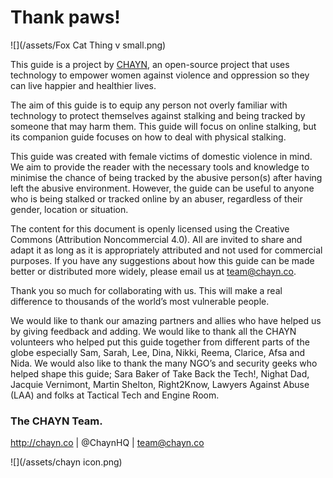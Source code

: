 # Thank paws!

![](/assets/Fox Cat Thing v small.png)

This guide is a project by [CHAYN](http://chayn.co), an open-source project that uses technology to empower women against violence and oppression so they can live happier and healthier lives.



The aim of this guide is to equip any person not overly familiar with technology to protect themselves against stalking and being tracked by someone that may harm them. This guide will focus on online stalking, but its companion guide focuses on how to deal with physical stalking.



This guide was created with female victims of domestic violence in mind. We aim to provide the reader with the necessary tools and knowledge to minimise the chance of being tracked by the abusive person(s) after having left the abusive environment. However, the guide can be useful to anyone who is being stalked or tracked online by an abuser, regardless of their gender, location or situation.



The content for this document is openly licensed using the Creative Commons (Attribution Noncommercial 4.0). All are invited to share and adapt it as long as it is appropriately attributed and not used for commercial purposes. If you have any suggestions about how this guide can be made better or distributed more widely, please email us at team@chayn.co.

Thank you so much for collaborating with us. This will make a real difference to thousands of the world’s most vulnerable people.

We would like to thank our amazing partners and allies who have helped us by giving feedback and adding. We would like to thank all the CHAYN volunteers who helped put this guide together from different parts of the globe especially Sam, Sarah, Lee, Dina, Nikki, Reema, Clarice, Afsa and Nida. We would also like to thank the many NGO’s and security geeks who helped shape this guide; Sara Baker of Take Back the Tech!, Nighat Dad, Jacquie Vernimont, Martin Shelton, Right2Know, Lawyers Against Abuse (LAA) and folks at Tactical Tech and Engine Room.



### The CHAYN Team.

http://chayn.co | @ChaynHQ | team@chayn.co

![](/assets/chayn icon.png)


